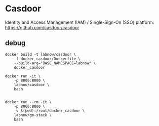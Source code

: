 # Casdoor

Identity and Access Management (IAM) / Single-Sign-On (SSO) platform: https://github.com/casdoor/casdoor

## debug

```shell
docker build -t labnow/casdoor \
    -f docker_casdoor/Dockerfile \
    --build-arg="BASE_NAMESPACE=labnow" \
    docker_casdoor

docker run -it \
    -p 8000:8000 \
    labnow/casdoor \
    bash


docker run --rm -it \
    -p 8000:8000 \
    -v $(pwd):/root/docker_casdoor \
    labnow/go-stack \
    bash
```
